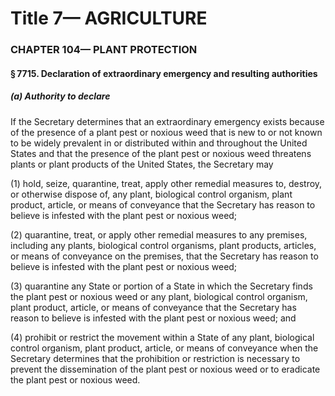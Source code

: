
# Title 7— AGRICULTURE
### CHAPTER 104— PLANT PROTECTION
#### § 7715. Declaration of extraordinary emergency and resulting authorities
##### (a) Authority to declare

If the Secretary determines that an extraordinary emergency exists because of the presence of a plant pest or noxious weed that is new to or not known to be widely prevalent in or distributed within and throughout the United States and that the presence of the plant pest or noxious weed threatens plants or plant products of the United States, the Secretary may

(1) hold, seize, quarantine, treat, apply other remedial measures to, destroy, or otherwise dispose of, any plant, biological control organism, plant product, article, or means of conveyance that the Secretary has reason to believe is infested with the plant pest or noxious weed;

(2) quarantine, treat, or apply other remedial measures to any premises, including any plants, biological control organisms, plant products, articles, or means of conveyance on the premises, that the Secretary has reason to believe is infested with the plant pest or noxious weed;

(3) quarantine any State or portion of a State in which the Secretary finds the plant pest or noxious weed or any plant, biological control organism, plant product, article, or means of conveyance that the Secretary has reason to believe is infested with the plant pest or noxious weed; and

(4) prohibit or restrict the movement within a State of any plant, biological control organism, plant product, article, or means of conveyance when the Secretary determines that the prohibition or restriction is necessary to prevent the dissemination of the plant pest or noxious weed or to eradicate the plant pest or noxious weed.
